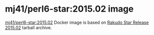 mj41/perl6-star:2015.02 image
=============================

[mj41/perl6-star:2015.02](https://registry.hub.docker.com/u/mj41/perl6-star/) Docker image
is based on [Rakudo Star Release 2015.02](http://rakudo.org/2015/02/21/announce-rakudo-star-release-2015-02/)
tarball archive.